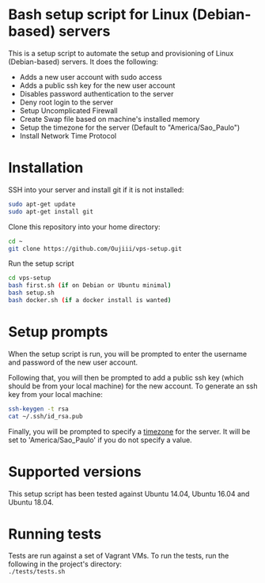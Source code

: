 # Bash setup script for Linux (Debian-based) servers


This is a setup script to automate the setup and provisioning of Linux (Debian-based) servers. It does the following:
* Adds a new user account with sudo access
* Adds a public ssh key for the new user account
* Disables password authentication to the server
* Deny root login to the server
* Setup Uncomplicated Firewall
* Create Swap file based on machine's installed memory
* Setup the timezone for the server (Default to "America/Sao_Paulo")
* Install Network Time Protocol


# Installation
SSH into your server and install git if it is not installed:
```bash
sudo apt-get update
sudo apt-get install git
```

Clone this repository into your home directory:
```bash
cd ~
git clone https://github.com/Oujiii/vps-setup.git
```

Run the setup script
```bash
cd vps-setup
bash first.sh (if on Debian or Ubuntu minimal)
bash setup.sh
bash docker.sh (if a docker install is wanted)
```

# Setup prompts
When the setup script is run, you will be prompted to enter the username and password of the new user account. 

Following that, you will then be prompted to add a public ssh key (which should be from your local machine) for the new account. To generate an ssh key from your local machine:
```bash
ssh-keygen -t rsa
cat ~/.ssh/id_rsa.pub
```

Finally, you will be prompted to specify a [timezone](https://en.wikipedia.org/wiki/List_of_tz_database_time_zones) for the server. It will be set to 'America/Sao_Paulo' if you do not specify a value.

# Supported versions
This setup script has been tested against Ubuntu 14.04, Ubuntu 16.04 and Ubuntu 18.04.

# Running tests
Tests are run against a set of Vagrant VMs. To run the tests, run the following in the project's directory:  
`./tests/tests.sh`
